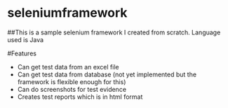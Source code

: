 # seleniumframework

##This is a sample selenium framework I created from scratch.
Language used is Java


#Features
* Can get test data from an excel file
* Can get test data from database (not yet implemented but the framework is flexible enough for this)
* Can do screenshots for test evidence
* Creates test reports which is in html format

